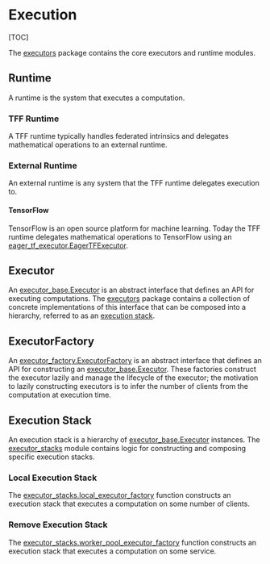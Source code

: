 # Execution

[TOC]

The
[executors](https://github.com/tensorflow/federated/tensorflow_federated/python/core/impl/executors)
package contains the core executors and runtime modules.

## Runtime

A runtime is the system that executes a computation.

### TFF Runtime

A TFF runtime typically handles federated intrinsics and delegates mathematical
operations to an external runtime.

### External Runtime

An external runtime is any system that the TFF runtime delegates execution to.

#### TensorFlow

TensorFlow is an open source platform for machine learning. Today the TFF
runtime delegates mathematical operations to TensorFlow using an
[eager_tf_executor.EagerTFExecutor]().

## Executor

An
[executor_base.Executor](https://github.com/tensorflow/federated/tensorflow_federated/python/core/impl/executors/executor_base.py)
is an abstract interface that defines an API for executing computations. The
[executors](https://github.com/tensorflow/federated/tensorflow_federated/python/core/impl/executors)
package contains a collection of concrete implementations of this interface that
can be composed into a hierarchy, referred to as an
[execution stack](#execution-stack).

## ExecutorFactory

An
[executor_factory.ExecutorFactory](https://github.com/tensorflow/federated/tensorflow_federated/python/core/impl/executors/executor_factory.py)
is an abstract interface that defines an API for constructing an
[executor_base.Executor](https://github.com/tensorflow/federated/tensorflow_federated/python/core/impl/executors/executor_base.py).
These factories construct the executor lazily and manage the lifecycle of the
executor; the motivation to lazily constructing executors is to infer the number
of clients from the computation at execution time.

## Execution Stack

An execution stack is a hierarchy of
[executor_base.Executor](https://github.com/tensorflow/federated/tensorflow_federated/python/core/impl/executors/executor_base.py)
instances. The
[executor_stacks](https://github.com/tensorflow/federated/tensorflow_federated/python/core/impl/executors/executor_stacks.py)
module contains logic for constructing and composing specific execution stacks.

### Local Execution Stack

The [executor_stacks.local_executor_factory]() function constructs an execution
stack that executes a computation on some number of clients.

### Remove Execution Stack

The [executor_stacks.worker_pool_executor_factory]() function constructs an
execution stack that executes a computation on some service.
